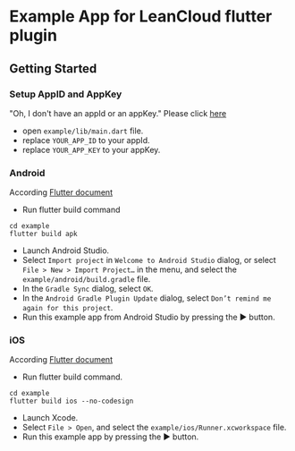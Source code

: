 # Example App for LeanCloud flutter plugin 

## Getting Started

### Setup AppID and AppKey
"Oh, I don't have an appId or an appKey." Please click [here](https://leancloud.cn/docs/start.html)
* open `example/lib/main.dart` file.
* replace `YOUR_APP_ID` to your appId.
* replace `YOUR_APP_KEY` to your appKey.

### Android
According [Flutter document](https://flutter.io/docs/development/packages-and-plugins/developing-packages#step-2b-add-android-platform-code-javakt)
* Run flutter build command
```
cd example
flutter build apk
```
* Launch Android Studio.
* Select `Import project` in `Welcome to Android Studio` dialog, or select `File > New > Import Project…` in the menu, and select the `example/android/build.gradle` file.
* In the `Gradle Sync` dialog, select `OK`.
* In the `Android Gradle Plugin Update` dialog, select `Don’t remind me again for this project`.
* Run this example app from Android Studio by pressing the ▶ button.
  
### iOS
According [Flutter document](https://flutter.io/docs/development/packages-and-plugins/developing-packages#step-2c-add-ios-platform-code-hmswift)
* Run flutter build command.
```
cd example
flutter build ios --no-codesign
```
* Launch Xcode.
* Select `File > Open`, and select the `example/ios/Runner.xcworkspace` file.
* Run this example app by pressing the ▶ button.